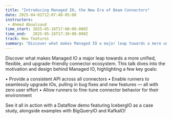 ```yaml
---
title: "Introducing Managed IO, the New Era of Beam Connectors"
date: 2025-04-01T12:07:40-05:00
instructors:
 - Ahmed Abualsaud
time_start: 2025-05-16T17:00:00.000Z
time_end:   2025-05-16T17:30:00.000Z
track: New features
summary: "Discover what makes Managed IO a major leap towards a more unified, flexible, and upgrade-friendly connector ecosystem. This talk dives into the motivation and design behind Managed IO, highlighting a few key goals:"
---
```


Discover what makes Managed IO a major leap towards a more unified, flexible, and upgrade-friendly connector ecosystem. This talk dives into the motivation and design behind Managed IO, highlighting a few key goals:

 • Provide a consistent API across all connectors
 • Enable runners to seamlessly upgrade IOs, pulling in bug fixes and new features — all with zero user effort
 • Allow runners to fine-tune connector behavior for their environment

See it all in action with a Dataflow demo featuring IcebergIO as a case study, alongside examples with BigQueryIO and KafkaIO!